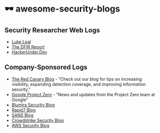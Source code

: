 # 🕶️ awesome-security-blogs

## Security Researcher Web Logs 
* [Luke Leal](https://lukeleal.com/research/posts/) 
* [The DFIR Report](https://thedfirreport.com/)
* [HackerUnder.Dev](https://www.hackerunder.dev)


## Company-Sponsored Logs
* [The Red Canary Blog](https://redcanary.com/blog/) - "Check out our blog for tips on increasing visibility, expanding detection coverage, and improving information security." 
* [Google Project Zero](https://googleprojectzero.blogspot.com/) - "News and updates from the Project Zero team at Google"
* [Blumira Security Blog](https://www.blumira.com/blog/)
* [Rapid7 Blog](https://blog.rapid7.com/tag/research/)
* [SANS Blog](https://www.sans.org/blog/)
* [Crowdstrike Security Blog](https://www.crowdstrike.com/blog/)
* [AWS Security Blog](https://aws.amazon.com/blogs/security/)
